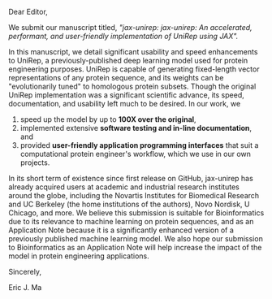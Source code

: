 Dear Editor,

We submit our manuscript titled,
_"jax-unirep: jax-unirep: An accelerated, performant, and user-friendly implementation of UniRep using JAX"._

In this manuscript, we detail significant usability and speed enhancements
to UniRep, a previously-published deep learning model
used for protein engineering purposes.
UniRep is capable of generating
fixed-length vector representations of any protein sequence,
and its weights can be "evolutionarily tuned" to homologous protein subsets.
Though the original UniRep implementation was a significant scientific advance,
its speed, documentation, and usability left much to be desired.
In our work, we

1. speed up the model by up to **100X over the original**,
2. implemented extensive **software testing and in-line documentation**, and
3. provided **user-friendly application programming interfaces**
that suit a computational protein engineer's workflow,
which we use in our own projects.

In its short term of existence since first release on GitHub,
jax-unirep has already acquired users at academic
and industrial research institutes around the globe,
including the Novartis Institutes for Biomedical Research and UC Berkeley
(the home institutions of the authors), Novo Nordisk, U Chicago, and more.
We believe this submission is suitable for Bioinformatics
due to its relevance to machine learning on protein sequences,
and as an Application Note because it is a significantly enhanced version
of a previously published machine learning model.
We also hope our submission to Bioinformatics as an Application Note
will help increase the impact of the model in protein engineering applications.

Sincerely,

Eric J. Ma
